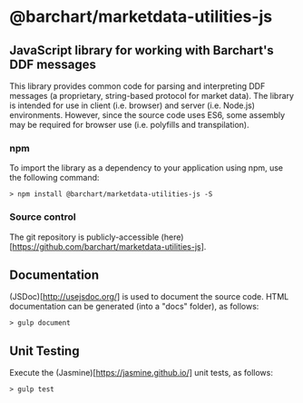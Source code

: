 # @barchart/marketdata-utilities-js
## JavaScript library for working with Barchart's DDF messages

This library provides common code for parsing and interpreting DDF messages (a proprietary, string-based protocol for market data). The library is intended for use in client (i.e. browser) and server (i.e. Node.js) environments. However, since the source code uses ES6, some assembly may be required for browser use (i.e. polyfills and transpilation).


### npm

To import the library as a dependency to your application using npm, use the following command:

	> npm install @barchart/marketdata-utilities-js -S


### Source control

The git repository is publicly-accessible (here)[https://github.com/barchart/marketdata-utilities-js].


## Documentation

(JSDoc)[http://usejsdoc.org/] is used to document the source code. HTML documentation can be generated (into a "docs" folder), as follows:

	> gulp document


## Unit Testing

Execute the (Jasmine)[https://jasmine.github.io/] unit tests, as follows:

	> gulp test